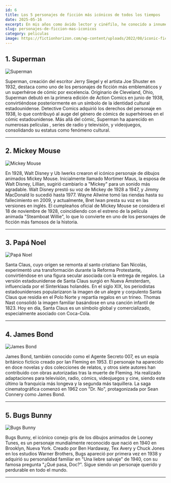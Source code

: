 ```yaml
---
id: 6
title: Los 5 personajes de ficción más icónicos de todos los tiempos
date: 2025-05-16
excerpt: En mis años como ávido lector y cinéfilo, he conocido a innumerables personajes que han dejado una huella imborrable en mi corazón. Algunos me han hecho reír, otros me han hecho llorar, y algunos incluso han desafiado mi perspectiva. Sin embargo, en este vasto universo de seres ficticios, hay algunos íconos que se yerguen imponentes, más allá del tiempo y el género. En este artículo, pretendo presentarles a algunos de los personajes de ficción más emblemáticos de todos los tiempos aquellos que no solo han moldeado la literatura y el cine, sino que también han dejado una huella imborrable en nuestra conciencia cultural colectiva.
slug: personajes-de-ficcion-mas-iconicos
category: peliculas
image: https://fictionhorizon.com/wp-content/uploads/2022/08/iconic-fictional-characters-of-all-time.jpg
---
```


## 1. Superman

![Superman](https://fictionhorizon.com/wp-content/uploads/2022/03/120-Most-Iconic-Fictional-Characters-Of-All-Time-01.jpg)

Superman, creación del escritor Jerry Siegel y el artista Joe Shuster en 1932, destaca como uno de los personajes de ficción más emblemáticos y un superhéroe de cómic por excelencia. Originario de Cleveland, Ohio, Superman debutó en la primera edición de Action Comics en junio de 1938, convirtiéndose posteriormente en un símbolo de la identidad cultural estadounidense. Detective Comics adquirió los derechos del personaje en 1938, lo que contribuyó al auge del género de cómics de superhéroes en el cómic estadounidense. Más allá del cómic, Superman ha aparecido en numerosas películas , series de radio y televisión, y videojuegos, consolidando su estatus como fenómeno cultural.

---

## 2. Mickey Mouse

![Mickey Mouse](https://fictionhorizon.com/wp-content/uploads/2022/08/Mickey-Mouse.jpg)

En 1928, Walt Disney y Ub Iwerks crearon el icónico personaje de dibujos animados Mickey Mouse. Inicialmente llamado Mortimer Maus, la esposa de Walt Disney, Lillian, sugirió cambiarlo a "Mickey" para un sonido más agradable. Walt Disney prestó su voz de Mickey de 1928 a 1947, y Jimmy MacDonald lo sucedió hasta 1977. Wayne Allwine tomó las riendas hasta su fallecimiento en 2009, y actualmente, Bret Iwan presta su voz en las versiones en inglés. El cumpleaños oficial de Mickey Mouse se considera el 18 de noviembre de 1928, coincidiendo con el estreno de la película animada "Steamboat Willie", lo que lo convierte en uno de los personajes de ficción más famosos de la historia.

---

## 3. Papá Noel

![Papá Noel](https://fictionhorizon.com/wp-content/uploads/2022/03/120-Most-Iconic-Fictional-Characters-Of-All-Time-03.jpg)

Santa Claus, cuyo origen se remonta al santo cristiano San Nicolás, experimentó una transformación durante la Reforma Protestante, convirtiéndose en una figura secular asociada con la entrega de regalos. La versión estadounidense de Santa Claus surgió en Nueva Ámsterdam, influenciada por el Sinterklaas holandés. En el siglo XIX, los periodistas estadounidenses popularizaron la imagen de un alegre y corpulento Santa Claus que residía en el Polo Norte y repartía regalos en un trineo. Thomas Nast consolidó la imagen familiar basándose en una canción infantil de 1823. Hoy en día, Santa Claus es un símbolo global y comercializado, especialmente asociado con Coca-Cola.

---

## 4. James Bond

![James Bond](https://fictionhorizon.com/wp-content/uploads/2022/08/Sean-Connery-James-bond.jpg)

James Bond, también conocido como el Agente Secreto 007, es un espía británico ficticio creado por Ian Fleming en 1953. El personaje ha aparecido en doce novelas y dos colecciones de relatos, y otros siete autores han contribuido con obras autorizadas tras la muerte de Fleming. Ha realizado adaptaciones para televisión, radio, cómics, videojuegos y cine, siendo este último la franquicia más longeva y la segunda más taquillera. La saga cinematográfica comenzó en 1962 con "Dr. No", protagonizada por Sean Connery como James Bond.

---

## 5. Bugs Bunny

![Bugs Bunny](https://fictionhorizon.com/wp-content/uploads/2022/03/120-Most-Iconic-Fictional-Characters-Of-All-Time-05-768x432.jpg)

Bugs Bunny, el icónico conejo gris de los dibujos animados de Looney Tunes, es un personaje mundialmente reconocido que nació en 1940 en Brooklyn, Nueva York. Creado por Ben Hardaway, Tex Avery y Chuck Jones en los estudios Warner Brothers, Bugs apareció por primera vez en 1938 y adquirió su personalidad familiar en "Una liebre salvaje" de 1940, con su famosa pregunta "¿Qué pasa, Doc?". Sigue siendo un personaje querido y perdurable en todo el mundo.

---

